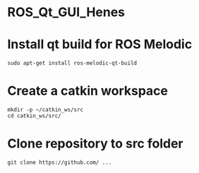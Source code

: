 # ROS_Qt_GUI_Henes
# Install qt build for ROS Melodic
```
sudo apt-get install ros-melodic-qt-build
```
# Create a catkin workspace
```
mkdir -p ~/catkin_ws/src
cd catkin_ws/src/
```
# Clone repository to src folder
```
git clone https://github.com/ ...
```
